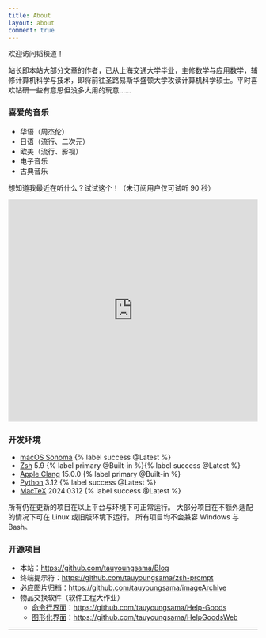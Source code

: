 ```yaml
---
title: About
layout: about
comment: true
---
```


欢迎访问韬秧道！

站长即本站大部分文章的作者，已从上海交通大学毕业，主修数学与应用数学，辅修计算机科学与技术，即将前往圣路易斯华盛顿大学攻读计算机科学硕士。平时喜欢钻研一些有意思但没多大用的玩意……

### 喜爱的音乐

- 华语（周杰伦）
- 日语（流行、二次元）
- 欧美（流行、影视）
- 电子音乐
- 古典音乐

想知道我最近在听什么？试试这个！（未订阅用户仅可试听 90 秒）

<center><iframe allow="autoplay *; encrypted-media *;" frameborder="0" height="450" style="width:100%;max-width:660px;overflow:hidden;background:transparent;" sandbox="allow-forms allow-popups allow-same-origin allow-scripts allow-storage-access-by-user-activation allow-top-navigation-by-user-activation" src="https://embed.music.apple.com/us/playlist/%E9%9F%B3%E4%B9%90%E5%9B%9E%E5%BF%86-2024/pl.rp-owN3IRP3VgEy?l=zh-Hans-CN"></iframe></center>

### 开发环境

- [macOS Sonoma](https://www.apple.com/macos/sonoma/) {% label success @Latest %}
- [Zsh](https://zsh.sourceforge.io/) 5.9 {% label primary @Built-in %}{% label success @Latest %}
- [Apple Clang](https://opensource.apple.com/projects/llvm-clang/) 15.0.0 {% label primary @Built-in %}
- [Python](https://www.python.org/) 3.12 {% label success @Latest %}
- [MacTeX](https://tug.org/mactex/) 2024.0312 {% label success @Latest %}

所有仍在更新的项目在以上平台与环境下可正常运行。
大部分项目在不额外适配的情况下可在 Linux 或旧版环境下运行。
所有项目均不会兼容 Windows 与 Bash。

### 开源项目

- 本站：https://github.com/tauyoungsama/Blog
- 终端提示符：https://github.com/tauyoungsama/zsh-prompt
- 必应图片归档：https://github.com/tauyoungsama/imageArchive
- 物品交换软件（软件工程大作业）
	- [命令行界面](/article/Help-Goods)：https://github.com/tauyoungsama/Help-Goods
	- [图形化界面](/article/Help-Goods-Web)：https://github.com/tauyoungsama/HelpGoodsWeb

---
